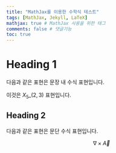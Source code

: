```yaml
---
title: "MathJax를 이용한 수학식 테스트"
tags: [MathJax, Jekyll, LaTeX]
mathjax: true # MathJax 사용을 위한 태그
comments: false # 댓글기능
toc: true
---
```


# Heading 1
다음과 같은 표현은 문장 내 수식 표현입니다.

이것은 ${X_5}\_{(2,3)}$ 표현입니다.

## Heading 2
다음과 같은 표현은 문단 수식 표현입니다.

$$
\nabla\times\vec{A}
$$